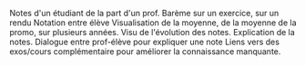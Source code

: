 Notes d'un étudiant de la part d'un prof.
Barème sur un exercice, sur un rendu
Notation entre élève
Visualisation de la moyenne, de la moyenne de la promo, sur plusieurs années.
Visu de l'évolution des notes.
Explication de la notes.
Dialogue entre prof-élève pour expliquer une note
Liens vers des exos/cours complémentaire pour améliorer la connaissance manquante.
